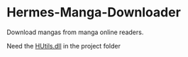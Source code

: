 # Hermes-Manga-Downloader
Download mangas from manga online readers.  

Need the [HUtils.dll](https://github.com/HermesPasser/HUtils/releases/tag/0.1) in the project folder 
